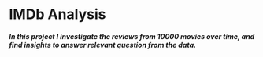 # IMDb Analysis
##### In this project I investigate the reviews from 10000 movies over time, and find insights to answer relevant question from the data.
